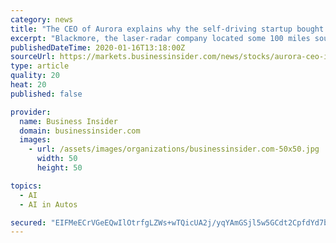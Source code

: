 ```yaml
---
category: news
title: "The CEO of Aurora explains why the self-driving startup bought a laser-radar company that's completely off the tech-industry grid"
excerpt: "Blackmore, the laser-radar company located some 100 miles southeast of Montana's capital and founded in 2015, lives in the unlikeliest of places for a self-driving tech startup. But Urmson said that Aurora was attracted to Blackmore for the company's sophisticated laser-radar technology, which Aurora want to use for large trucks operating on ..."
publishedDateTime: 2020-01-16T13:18:00Z
sourceUrl: https://markets.businessinsider.com/news/stocks/aurora-ceo-interview-self-driving-startup-acquisition-strategy-tech-industry-2020-1-1028823418
type: article
quality: 20
heat: 20
published: false

provider:
  name: Business Insider
  domain: businessinsider.com
  images:
    - url: /assets/images/organizations/businessinsider.com-50x50.jpg
      width: 50
      height: 50

topics:
  - AI
  - AI in Autos

secured: "EIFMeECrVGeEQwIlOtrfgLZWs+wTQicUA2j/yqYAmGSjl5w5GCdt2CpfdYd7b6Huj/d+Kx/tz1VEPeSWosfpj/Q/Qv9lFz6HZlmjx9kcRj/oFDuSSbTMCQF0EajdhyoDXreWjtVcM76r3yXCe1kxKSUTBNeYV9iFqO9KJ+XLd+PEV/u6a2TZjtXm6C2+oxnn7KYfBECkPpz8plqk/V/odQ85g0p7Z18enrCFXwCU6U/enWDW0D5b8bOr+eedLSCL6eAq+15yW5oC35iDsCF2nyWp/IdBpHmT5gMChZTS9wMVjKUrEov4XJUtjAj74YefkepNOrVeZss+HmxQvYWd6oALO/72MXIvmr/17VobyV+HAgc5JbNeBSmDTSPO3NHMLivxj79HIYyXhA6t0sJGPBfUbaLOXGDcu9dggS6HaTfiBxFxIxZBpPh0bTbsVouADq9lhxKXJBrFbuV5Baa+Fg==;Eo12YxdpG63zcXS/3Uotjg=="
---
```


